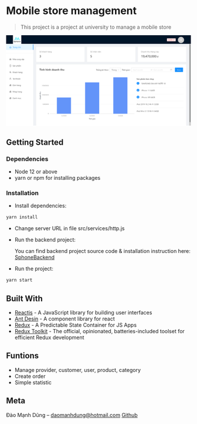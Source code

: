 # Mobile store management
> This project is a project at university to manage a mobile store

![](intro/screenshoot.png)

## Getting Started

### Dependencies

- Node 12 or above
- yarn or npm for installing packages

### Installation

- Install dependencies: 

```sh
yarn install
```

- Change server URL in file src/services/http.js

- Run the backend project:

  You can find backend project source code & installation instruction here: [SphoneBackend](https://github.com/phamphuckhai/SPhoneBackEnd)

- Run the project:

```sh
yarn start
```

## Built With

- [Reactjs](https://reactjs.org/) - A JavaScript library for building user interfaces
- [Ant Desin](https://ant.design/docs/react/getting-started) - A component library for react
- [Redux](https://redux.js.org/) - A Predictable State Container for JS Apps
- [Redux Toolkit](https://redux-toolkit.js.org/) - The official, opinionated, batteries-included toolset for efficient Redux development

## Funtions

- Manage provider, customer, user, product, category
- Create order
- Simple statistic

## Meta

Đào Mạnh Dũng –  daomanhdung@hotmail.com [Github](https://github.com/manhdung99)
